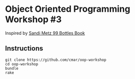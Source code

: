 # Object Oriented Programming Workshop #3

Inspired by [Sandi Metz 99 Bottles Book](https://github.com/sandimetz/99bottles)

## Instructions

    git clone https://github.com/cmar/oop-workshop
    cd oop-workshop
    bundle
    rake
